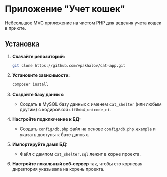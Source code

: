 # Приложение "Учет кошек"

Небеольшое MVC приложение на чистом PHP для ведения учета кошек в приюте.

## Установка

1.  **Скачайте репозиторий:**
    ```bash
    git clone https://github.com/vpakhalov/cat-app.git
    ```

3.  **Установите зависимости:**
    ```bash
    composer install
    ```

4.  **Создайте базу данных:**
    -   Создать в MySQL базу данных с именем `cat_shelter` (или любым другим) с кодировкой `utf8mb4_unicode_ci`.

5.  **Настройте подключение к БД:**
    -   Создать `config/db.php` файл на основе `config/db.php.example` и указать доступы к базе данных.

6.  **Импортируйте дамп БД:**
    -   Файл с дампом `cat_shelter.sql` лежит в корне проекта.

7.  **Настройте локальный веб-сервер**  так, чтобы его корневая директория указывала на корень проекта.
